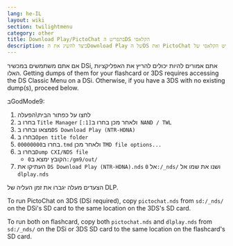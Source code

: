 ```yaml
---
lang: he-IL
layout: wiki
section: twilightmenu
category: other
title: Download Play/PictoChat בתפריט הDS הקלאסי
description: כיצד להשיג את הDownload Play של הDS ואת PictoChat בתפריט הקלאסי של TWiLight Menu++
---
```


אם אתם משתמשים במכשיר DSi, אתם אמורים להיות יכולים להריץ את האפליקציות האלו. Getting dumps of them for your flashcard or 3DS requires accessing the DS Classic Menu on a DSi. Otherwise, if you have a 3DS with no existing dump(s), proceed below.

בGodMode9:
1. לחצו על כפתור הבית\הפעלה
1. בחרו ב `Title Manager` ולאחר מכן בחרו ב`[1:] NAND / TWL`
1. מצאו ובחרו ב`DS Download Play (NTR-HDNA)`
1. בחרו ב`Open title folder`
1. בחרו ב`00000000.tmd` ולאחר מכן `TMD file options...`
1. בחרו ב`Dump CXI/NDS file`
    - הקובץ ימצא ב`0:/gm9/out/`
1. העתיקו את `DS Download Play (NTR-HDNA).nds` אל `0:/_nds/` ושנו את שמו אל `dlplay.nds`

הצעדים מעלה יגברו את זמן העליה של DLP.

To run PictoChat on 3DS (DSi required), copy `pictochat.nds` from `sd:/_nds/` on the DSi's SD card to the same location on the 3DS's SD card.

To run both on flashcard, copy both `pictochat.nds` and `dlplay.nds` from `sd:/_nds/` on the DSi or 3DS SD card to the same location on the flashcard's SD card.
